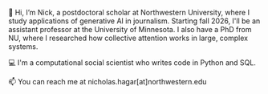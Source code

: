 👋 Hi, I’m Nick, a postdoctoral scholar at Northwestern University, where I study applications of generative AI in journalism. Starting fall 2026, I'll be an assistant professor at the University of Minnesota.  I also have a PhD from NU, where I researched how collective attention works in large, complex systems. 

💻 I'm a computational social scientist who writes code in Python and SQL. 

📫 You can reach me at nicholas.hagar[at]northwestern.edu

<!---
NHagar/NHagar is a ✨ special ✨ repository because its `README.md` (this file) appears on your GitHub profile.
You can click the Preview link to take a look at your changes.
--->
